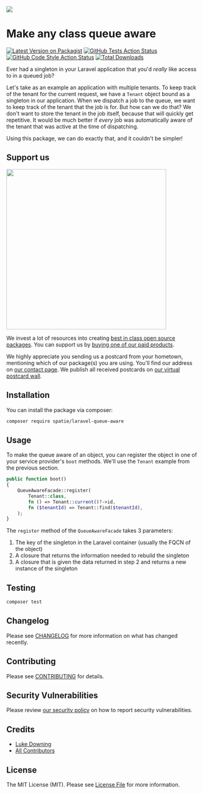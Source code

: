 
[<img src="https://github-ads.s3.eu-central-1.amazonaws.com/support-ukraine.svg?t=1" />](https://supportukrainenow.org)

# Make any class queue aware

[![Latest Version on Packagist](https://img.shields.io/packagist/v/spatie/laravel-queue-aware.svg?style=flat-square)](https://packagist.org/packages/spatie/laravel-queue-aware)
[![GitHub Tests Action Status](https://img.shields.io/github/workflow/status/spatie/laravel-queue-aware/run-tests?label=tests)](https://github.com/spatie/laravel-queue-aware/actions?query=workflow%3Arun-tests+branch%3Amain)
[![GitHub Code Style Action Status](https://img.shields.io/github/workflow/status/spatie/laravel-queue-aware/Check%20&%20fix%20styling?label=code%20style)](https://github.com/spatie/laravel-queue-aware/actions?query=workflow%3A"Check+%26+fix+styling"+branch%3Amain)
[![Total Downloads](https://img.shields.io/packagist/dt/spatie/laravel-queue-aware.svg?style=flat-square)](https://packagist.org/packages/spatie/laravel-queue-aware)

Ever had a singleton in your Laravel application that you'd *really* like access to in a queued job? 

Let's take as an example an application with multiple tenants. To keep track of the tenant for the current request,
we have a `Tenant` object bound as a singleton in our application. When we dispatch a job to the queue, we want to keep track of the 
tenant that the job is for. But how can we do that? We don't want to store the tenant in the job itself, because that will quickly get
repetitive. It would be much better if *every* job was automatically aware of the tenant that was active at the time of dispatching.

Using this package, we can do exactly that, and it couldn't be simpler!

## Support us

[<img src="https://github-ads.s3.eu-central-1.amazonaws.com/laravel-queue-aware.jpg?t=1" width="419px" />](https://spatie.be/github-ad-click/laravel-queue-aware)

We invest a lot of resources into creating [best in class open source packages](https://spatie.be/open-source). You can support us by [buying one of our paid products](https://spatie.be/open-source/support-us).

We highly appreciate you sending us a postcard from your hometown, mentioning which of our package(s) you are using. You'll find our address on [our contact page](https://spatie.be/about-us). We publish all received postcards on [our virtual postcard wall](https://spatie.be/open-source/postcards).

## Installation

You can install the package via composer:

```bash
composer require spatie/laravel-queue-aware
```

## Usage

To make the queue aware of an object, you can register the object in one of your service provider's `boot` methods. We'll use the
`Tenant` example from the previous section.

```php
public function boot()
{
    QueueAwareFacade::register(
        Tenant::class,
        fn () => Tenant::current()?->id,
        fn ($tenantId) => Tenant::find($tenantId),
    );
}
```

The `register` method of the `QueueAwareFacade` takes 3 parameters:
1) The key of the singleton in the Laravel container (usually the FQCN of the object)
2) A closure that returns the information needed to rebuild the singleton
3) A closure that is given the data returned in step 2 and returns a new instance of the singleton

## Testing

```bash
composer test
```

## Changelog

Please see [CHANGELOG](CHANGELOG.md) for more information on what has changed recently.

## Contributing

Please see [CONTRIBUTING](https://github.com/spatie/.github/blob/main/CONTRIBUTING.md) for details.

## Security Vulnerabilities

Please review [our security policy](../../security/policy) on how to report security vulnerabilities.

## Credits

- [Luke Downing](https://github.com/lukeraymonddowning)
- [All Contributors](../../contributors)

## License

The MIT License (MIT). Please see [License File](LICENSE.md) for more information.
